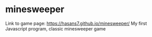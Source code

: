 # minesweeper
Link to game page: https://hasans7.github.io/minesweeper/
My first Javascript program, classic minesweeper game
